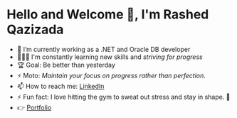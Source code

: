 # Hello and Welcome 👋, I'm Rashed Qazizada

<!--
**rqkohistani/rqkohistani** is a ✨ _special_ ✨ repository because its `README.md` (this file) appears on your GitHub profile.

Here are some ideas to get you started:

- 🔭 I’m currently working on ...
- 🌱 I’m currently learning ...
- 👯 I’m looking to collaborate on ...
- 🤔 I’m looking for help with ...
- 💬 Ask me about ...
- 📫 How to reach me: ...
- 😄 Pronouns: ...
- ⚡ Fun fact: ...
&#10148; [unicode table](https://unicode-table.com/en/27A4/) (2022) Lorem Ipsum is simply dummy text of the printing and typesetting industry.
https://github.com/MikeCodesDotNET/ColoredBadges/tree/master/svg/dev
old infos: 

-->

<!-- - 🔭 I’m currently working on enhancing Java skills and advancing data structure and algorithms -->
- 🔭 I’m currently working as a .NET and Oracle DB developer
- 👨🏽‍🎓 I'm constantly learning new skills and *striving for progress*
- 🏆 Goal: Be better than yesterday
- ⚡ Moto: *Maintain your focus on progress rather than perfection.*
- 📫 How to reach me: [LinkedIn](https://www.linkedin.com/in/rashed-qazizada-1b64b68a/)
- ⚡ Fun fact: I love hitting the gym to sweat out stress and stay in shape. 🤔
- &#128073; [Portfolio](https://rqkohistani.github.io/)
<!-- - 
- &#128073; [Portfolio](https://rqkohistani.github.io/)
- &#128073; Look up the [Repositories](https://github.com/rqkohistani?tab=repositories)
- -->

<!-- ### Relevant Languages & Frameworks

![ASP.NET](https://raw.githubusercontent.com/MikeCodesDotNET/ColoredBadges/master/svg/dev/languages/csharp_dotnet.svg)
![java](https://user-images.githubusercontent.com/47086798/164975916-ebd0b705-c836-4eb6-b824-e72d21b8e3fc.svg)
![js](https://user-images.githubusercontent.com/47086798/164975924-7c083ba7-fed0-47bf-820f-549355bcf57d.svg)
![html](https://user-images.githubusercontent.com/47086798/164975928-14fbe9cf-d19e-482d-8e5d-a99237810be5.svg)
![css3](https://user-images.githubusercontent.com/47086798/164975931-52c8badf-53c7-447f-81f4-bc19743ac180.svg)
![Bootstrap 5 ](https://raw.githubusercontent.com/MikeCodesDotNET/ColoredBadges/master/svg/dev/frameworks/bootstrap.svg)

### Working with

![java](https://user-images.githubusercontent.com/47086798/164975916-ebd0b705-c836-4eb6-b824-e72d21b8e3fc.svg)

![nodejs](https://user-images.githubusercontent.com/47086798/164975939-e4f6fdc6-9c0e-4ddb-a588-3ea279d52297.svg) -->

<!-- https://github.com/MikeCodesDotNET/ColoredBadges -->
